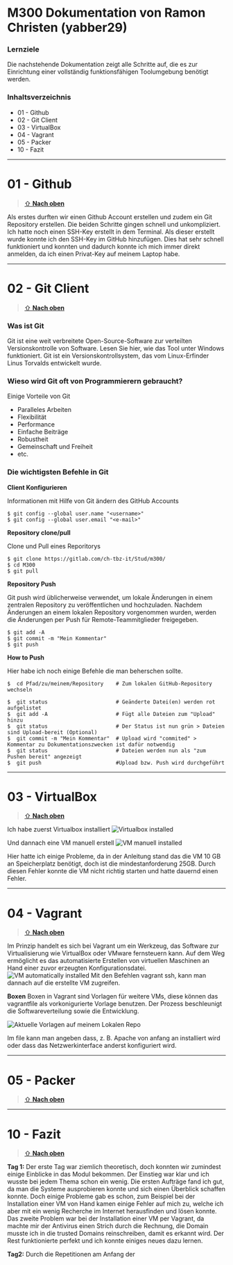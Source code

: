 M300 Dokumentation von Ramon Christen (yabber29)
==========================================================

### Lernziele
Die nachstehende Dokumentation zeigt alle Schritte auf, die es zur Einrichtung einer vollständig funktionsfähigen Toolumgebung benötigt werden.

### Inhaltsverzeichnis
* 01 - Github
* 02 - Git Client
* 03 - VirtualBox
* 04 - Vagrant
* 05 - Packer
* 10 - Fazit

---

01 - Github
======

> [⇧ **Nach oben**](#inhaltsverzeichnis)

Als erstes durften wir einen Github Account erstellen und zudem ein Git Repository erstellen. Die beiden Schritte gingen schnell und unkompliziert.
Ich hatte noch einen SSH-Key erstellt in dem Terminal. Als dieser erstellt wurde konnte ich den SSH-Key im GitHub hinzufügen. Dies hat sehr schnell funktioniert und konnten und dadurch konnte ich mich immer direkt anmelden, da ich einen Privat-Key auf meinem Laptop habe.

---

02 - Git Client
======

> [⇧ **Nach oben**](#inhaltsverzeichnis)

### Was ist Git
Git ist eine weit verbreitete Open-Source-Software zur verteilten Versionskontrolle von Software. Lesen Sie hier, wie das Tool unter Windows funktioniert. Git ist ein Versionskontrollsystem, das vom Linux-Erfinder Linus Torvalds entwickelt wurde.

### Wieso wird Git oft von Programmierern gebraucht?
Einige Vorteile von Git
- Paralleles Arbeiten
- Flexibilität
- Performance
- Einfache Beiträge
- Robustheit
- Gemeinschaft und Freiheit
- etc.

### Die wichtigsten Befehle in Git
**Client Konfigurieren**

Informationen mit Hilfe von Git ändern des GitHub Accounts
``` 
$ git config --global user.name "<username>"
$ git config --global user.email "<e-mail>"
```
**Repository clone/pull**

Clone und Pull eines Reporitorys
```
$ git clone https://gitlab.com/ch-tbz-it/Stud/m300/
$ cd M300  
$ git pull
```
**Repository Push**

Git push wird üblicherweise verwendet, um lokale Änderungen in einem zentralen Repository zu veröffentlichen und hochzuladen. Nachdem Änderungen an einem lokalen Repository vorgenommen wurden, werden die Änderungen per Push für Remote-Teammitglieder freigegeben.
```
$ git add -A
$ git commit -m "Mein Kommentar"
$ git push
```
**How to Push**

Hier habe ich noch einige Befehle die man beherschen sollte. 
```Shell 
$  cd Pfad/zu/meinem/Repository    # Zum lokalen GitHub-Repository wechseln

$  git status                      # Geänderte Datei(en) werden rot aufgelistet
$  git add -A                      # Fügt alle Dateien zum "Upload" hinzu
$  git status                      # Der Status ist nun grün > Dateien sind Upload-bereit (Optional) 
$  git commit -m "Mein Kommentar"  # Upload wird "commited" > Kommentar zu Dokumentationszwecken ist dafür notwendig
$  git status                      # Dateien werden nun als "zum Pushen bereit" angezeigt
$  git push                        #Upload bzw. Push wird durchgeführt
```

---

03 - VirtualBox
======

> [⇧ **Nach oben**](#inhaltsverzeichnis)

Ich habe zuerst Virtualbox installiert
![Virtualbox installed](./Bilder/Virtualbox.png)

Und dannach eine VM manuell erstell
![VM manuell installed](./Bilder/VM-manuell.png)

Hier hatte ich einige Probleme, da in der Anleitung stand das die VM 10 GB an Speicherplatz benötigt, doch ist die mindestanforderung 25GB.
Durch diesen Fehler konnte die VM nicht richtig starten und hatte dauernd einen Fehler.

---

04 - Vagrant
======

> [⇧ **Nach oben**](#inhaltsverzeichnis)

Im Prinzip handelt es sich bei Vagrant um ein Werkzeug, das Software zur Virtualisierung wie VirtualBox oder VMware fernsteuern kann. Auf dem Weg ermöglicht es das automatisierte Erstellen von virtuellen Maschinen an Hand einer zuvor erzeugten Konfigurationsdatei.
![VM automatically installed](./Bilder/VM-Vagrant.png)
Mit den Befehlen vagrant ssh, kann man dannach auf die erstellte VM zugreifen.

**Boxen**
Boxen in Vagrant sind Vorlagen für weitere VMs, diese können das vagrantfile als vorkonigurierte Vorlage benutzen. Der Prozess beschleunigt die Softwareverteilung sowie die Entwicklung.

![Aktuelle Vorlagen auf meinem Lokalen Repo](./Bilder/Vagrant-box.png)

Im file kann man angeben dass, z. B. Apache von anfang an installiert wird oder dass das Netzwerkinterface anderst konfiguriert wird.

---

05 - Packer
======

> [⇧ **Nach oben**](#inhaltsverzeichnis)





---

10 - Fazit
======

> [⇧ **Nach oben**](#inhaltsverzeichnis)

**Tag 1:**
Der erste Tag war ziemlich theoretisch, doch konnten wir zumindest einige Einblicke in das Modul bekommen. Der Einstieg war klar und ich wusste bei jedem Thema schon ein wenig.
Die ersten Aufträge fand ich gut, da man die Systeme ausprobieren konnte und sich einen Überblick schaffen konnte. Doch einige Probleme gab es schon, zum Beispiel bei der Installation einer VM von Hand kamen einige Fehler auf mich zu, welche ich aber mit ein wenig Recherche im Internet herausfinden und lösen konnte. Das zweite Problem war bei der Installation einer VM per Vagrant, da machte mir der Antivirus einen Strich durch die Rechnung, die Domain musste ich in die trusted Domains reinschreiben, damit es erkannt wird. Der Rest funktionierte perfekt und ich konnte einiges neues dazu lernen.

**Tag2:**
Durch die Repetitionen am Anfang der